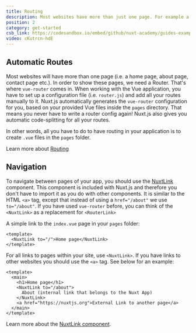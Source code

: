 ```yaml
---
title: Routing
description: Most websites have more than just one page. For example a home page, about page, contact page etc. In order to show these pages we need a Router.
position: 2
category: get-started
csb_link: https://codesandbox.io/embed/github/nuxt-academy/guides-examples/tree/master/01_get_started/02_routing?fontsize=14&hidenavigation=1&theme=dark
video: cKutrcn-hdE
---
```


<lite-youtube videoid="cKutrcn-hdE" playlabel="Nuxt Routing"> </lite-youtube>

## Automatic Routes

Most websites will have more than one page (i.e. a home page, about page, contact page etc.). In order to show these pages, we need a Router. That's where `vue-router` comes in. When working with the Vue application, you have to set up a configuration file (i.e. `router.js`) and add all your routes manually to it. Nuxt.js automatically generates the `vue-router` configuration for you, based on your provided Vue files inside the `pages` directory. That means you never have to write a router config again! Nuxt.js also gives you automatic code-splitting for all your routes.

In other words, all you have to do to have routing in your application is to create `.vue` files in the `pages` folder.

<base-alert type="next">

Learn more about [Routing](/docs/2.x/features/file-system-routing)

</base-alert>

## Navigation

To navigate between pages of your app, you should use the [NuxtLink](/docs/2.x/features/nuxt-components#the-nuxtlink-component) component. This component is included with Nuxt.js and therefore you don't have to import it as you do with other components. It is similar to the HTML `<a>` tag, except that instead of using a `href="/about"` we use `to="/about"`. If you have used `vue-router` before, you can think of the `<NuxtLink>` as a replacement for `<RouterLink>`

A simple link to the `index.vue` page in your `pages` folder:

```html{}[pages/index.vue]
<template>
  <NuxtLink to="/">Home page</NuxtLink>
</template>
```

For all links to pages within your site, use `<NuxtLink>`. If you have links to other websites you should use the `<a>` tag. See below for an example:

```html{}[pages/index.vue]
<template>
  <main>
    <h1>Home page</h1>
    <NuxtLink to="/about">
      About (internal link that belongs to the Nuxt App)
    </NuxtLink>
    <a href="https://nuxtjs.org">External Link to another page</a>
  </main>
</template>
```

<base-alert type="next">

Learn more about the [NuxtLink component](/docs/2.x/features/nuxt-components#the-nuxtlink-component).

</base-alert>
